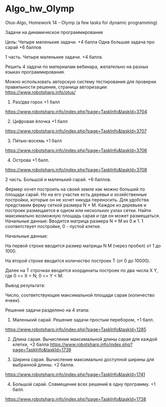 # Algo_hw_Olymp
Otus-Algo, Homework 14 - Olymp (a few tasks for dynamic programming)

Задачи на динамическое программирование

Цель: Четыре маленькие задачи. +4 балла Одна большая задача про сарай +6 баллов

1 часть. Четыре маленькие задачи. +4 балла.

Решить 4 задачи по материалам вебинара, желательно на разных языках программирования.

Можно использовать авторскую систему тестирования для проверки правильности решения, страница авторизации:
https://www.robotsharp.info/otus/

1. Раз/два горох +1 балл

https://www.robotsharp.info/index.php?page=TaskInfo&taskId=3704

2. Цифровая ёлочка +1 балл

https://www.robotsharp.info/index.php?page=TaskInfo&taskId=3707

3. Пятью-восемь +1 балл

https://www.robotsharp.info/index.php?page=TaskInfo&taskId=3706

4. Острова +1 балл.

https://www.robotsharp.info/index.php?page=TaskInfo&taskId=3708


2 часть. Большой и маленький сарай. +6 баллов.

Фермер хочет построить на своей земле как можно больший по площади сарай.
Но на его участке есть деревья и хозяйственные постройки, которые он не хочет никуда переносить.
Для удобства представим ферму сеткой размера N × M.
Каждое из деревьев и построек размещается в одном или нескольких узлах сетки.
Найти максимально возможную площадь сарая и где он может размещаться.
Начальные данные: Вводится матрица размера N × M из 0 и 1.
1 соответствует постройке, 0 - пустой клетке.

Начальные данные:

На первой строке вводится размер матрицы N M (через пробел) от 1 до 1000.

На второй строке вводится количество построек T (от 0 до 10000).

Далее на T строчках вводится координаты построек по два числа X Y, где 0 <= X < N; 0 <= Y < M.

Вывод результата:

Число, соответствующее максимальной площади сарая (количество ячеек).

Решение задачи разделено на 4 этапа:

1. Маленький сарай. Решение задачи простым перебором, +1 балл.

https://www.robotsharp.info/index.php?page=TaskInfo&taskId=1285


2. Длина сарая. Вычисление максимальной длины сарая для каждой клетки, +2 балла
https://www.robotsharp.info/index.php?page=TaskInfo&taskId=1739

3. Ширина сарая. Вычисление максимально доступной ширины для выбранной длины. +2 балла.

https://www.robotsharp.info/index.php?page=TaskInfo&taskId=1741

4. Большой сарай. Совмещение всех решений в одну программу. +1 балл.

https://www.robotsharp.info/index.php?page=TaskInfo&taskId=1738
